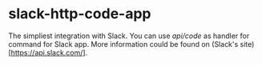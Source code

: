 # slack-http-code-app

The simpliest integration with Slack. You can use _api/code_ as handler for command for Slack app. More information could be found on (Slack's site)[https://api.slack.com/].